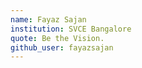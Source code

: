 ```yaml
---
name: Fayaz Sajan
institution: SVCE Bangalore
quote: Be the Vision.
github_user: fayazsajan
---
```

